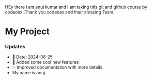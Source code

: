 HEy there i am anuj kumar and i am taking this git and github course by codedex .Thank you codedex and their amazing Team.
# My Project

### Updates

- 📅 Date: 2024-06-25
- 🎉 Added some cool new features!
- ✨ Improved documentation with more details.
- My name is anuj